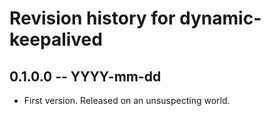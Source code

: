 # Revision history for dynamic-keepalived

## 0.1.0.0 -- YYYY-mm-dd

* First version. Released on an unsuspecting world.
